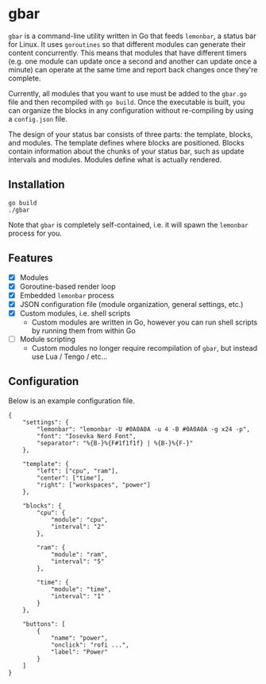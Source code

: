 # gbar
`gbar` is a command-line utility written in Go that feeds `lemonbar`, a status bar for Linux. It uses `goroutines` so that different modules can generate their 
content concurrently. This means that modules that have different timers (e.g. one module can update once a second and another can update once a minute) can operate at the same time and report back changes once they're complete.

Currently, all modules that you want to use must be added to the `gbar.go` file and then recompiled with `go build`. Once the executable is built, you can organize the blocks in any configuration without re-compiling by using a `config.json` file. 

The design of your status bar consists of three parts: the template, blocks, and modules. The template defines where blocks are positioned. Blocks contain information about the chunks of your status bar, such as update intervals and modules. Modules define what is actually rendered.

## Installation
```
go build
./gbar
```

Note that `gbar` is completely self-contained, i.e. it will spawn the `lemonbar` process for you. 

## Features

- [x] Modules
- [x] Goroutine-based render loop
- [x] Embedded `lemonbar` process
- [x] JSON configuration file (module organization, general settings, etc.)
- [x] Custom modules, i.e. shell scripts
	- Custom modules are written in Go, however you can run shell scripts by running them from within Go 
- [ ] Module scripting
	- Custom modules no longer require recompilation of `gbar`, but instead use Lua / Tengo / etc...

## Configuration
Below is an example configuration file.
```
{
	"settings": {
		"lemonbar": "lemonbar -U #0A0A0A -u 4 -B #0A0A0A -g x24 -p",
		"font": "Iosevka Nerd Font",
		"separator": "%{B-}%{F#1f1f1f} | %{B-}%{F-}"
	},

	"template": {
		"left": ["cpu", "ram"],
		"center": ["time"],
		"right": ["workspaces", "power"]
	},

	"blocks": {
		"cpu": {
			"module": "cpu",
			"interval": "2"
		},

		"ram": {
			"module": "ram",
			"interval": "5"
		},

		"time": {
			"module": "time",
			"interval": "1"
		}
	},

	"buttons": [
		{
			"name": "power",
			"onclick": "rofi ...",
			"label": "Power"
		}
	]
}
```
